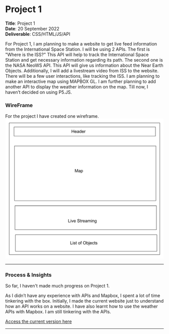 # Project 1

**Title**: Project 1 <br>
**Date**: 20 September 2022 <br>
**Deliverable**: CSS/HTML/JS/API <br>


For Project 1, I am planning to make a website to get live feed information from the International Space Station. I will be using 2 APIs. The first is "Where is the ISS?" This API will help to track the International Space Station and get necessary information regarding its path. The second one is the NASA NeoWS API. This API will give us information about the Near Earth Objects. Additionally, I will add a livestream video from ISS to the website. There will be a few user interactions, like tracking the ISS. I am planning to make an interactive map using MAPBOX GL. I am further planning to add another API to display the weather information on the map. Till now, I haven’t decided on using P5.JS.


### WireFrame 

For the project I have created one wireframe.
<img src="images/wireframe.png" width="600">

---


### Process & Insights

So far, I haven't made much progress on Project 1.   <br>

As I didn’t have any experience with APIs and Mapbox, I spent a lot of time tinkering with the box. Initially, I made the current website just to understand how an API works on a website. I have also learnt how to use the weather APIs with Mapbox. I am still tinkering with the APIs. 
<br>

[Access the current version here](https://hasiburratul.github.io/connectionslab/Week_3/Project_1/)


---